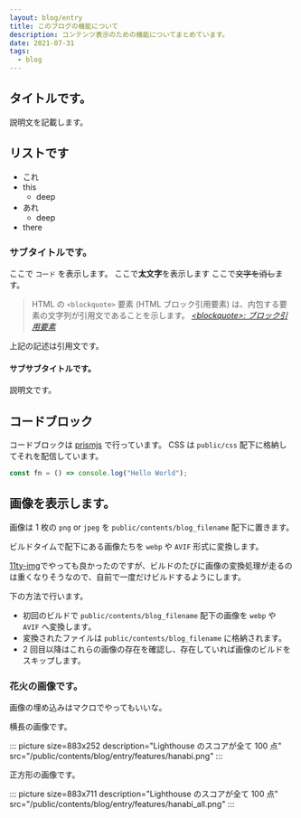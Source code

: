 ```yaml
---
layout: blog/entry
title: このブログの機能について
description: コンテンツ表示のための機能についてまとめています。
date: 2021-07-31
tags:
  - blog
---
```


## タイトルです。

説明文を記載します。

## リストです

- これ
- this
  - deep
- あれ
  - deep
- there

### サブタイトルです。

ここで `コード` を表示します。
ここで**太文字**を表示します
ここで~~文字を消し~~ます。

> HTML の `<blockquote>` 要素 (HTML ブロック引用要素) は、内包する要素の文字列が引用文であることを示します。
> <cite>[\<blockquote\>: ブロック引用要素](https://developer.mozilla.org/ja/docs/Web/HTML/Element/blockquote)</cite>

上記の記述は引用文です。

#### サブサブタイトルです。

説明文です。

## コードブロック

コードブロックは [prismjs](https://prismjs.com/) で行っています。
CSS は `public/css` 配下に格納してそれを配信しています。

```js
const fn = () => console.log("Hello World");
```

## 画像を表示します。

画像は 1 枚の `png` or `jpeg` を `public/contents/blog_filename` 配下に置きます。

ビルドタイムで配下にある画像たちを `webp` や `AVIF` 形式に変換します。

[11ty-img](https://www.11ty.dev/docs/plugins/image/)でやっても良かったのですが、ビルドのたびに画像の変換処理が走るのは重くなりそうなので、自前で一度だけビルドするようにします。

下の方法で行います。

- 初回のビルドで `public/contents/blog_filename` 配下の画像を `webp` や `AVIF` へ変換します。
- 変換されたファイルは `public/contents/blog_filename` に格納されます。
- 2 回目以降はこれらの画像の存在を確認し、存在していれば画像のビルドをスキップします。

### 花火の画像です。

画像の埋め込みはマクロでやってもいいな。

横長の画像です。

::: picture size=883x252 description="Lighthouse のスコアが全て 100 点" src="/public/contents/blog/entry/features/hanabi.png" :::

正方形の画像です。

::: picture size=883x711 description="Lighthouse のスコアが全て 100 点" src="/public/contents/blog/entry/features/hanabi_all.png" :::
